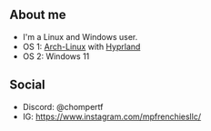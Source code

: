 ## About me

- I'm a Linux and Windows user. 
- OS 1: [Arch-Linux](https://https://archlinux.org/) with [Hyprland](https://hyprland.org/)
- OS 2: Windows 11

## Social

- Discord: @chompertf
- IG: https://www.instagram.com/mpfrenchiesllc/
